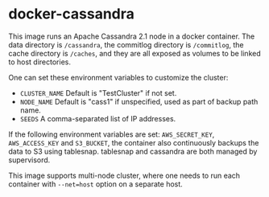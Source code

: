 docker-cassandra
================

This image runs an Apache Cassandra 2.1 node in a docker container. The data directory is `/cassandra`,  the commitlog directory is `/commitlog`, the cache directory is `/caches`, and they are all exposed as volumes to be linked to host directories.

One can set these environment variables to customize the cluster: 

* `CLUSTER_NAME` Default is "TestCluster" if not set.
* `NODE_NAME` Default is "cass1" if unspecified, used as part of backup path name.
* `SEEDS` A comma-separated list of IP addresses. 

If the following environment variables are set: `AWS_SECRET_KEY`, `AWS_ACCESS_KEY` and `S3_BUCKET`, the container also continuously backups the data to S3 using tablesnap. tablesnap and cassandra are both managed by supervisord.

This image supports multi-node cluster, where one needs to run each container with `--net=host` option on a separate host. 
